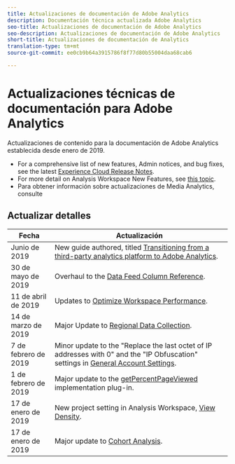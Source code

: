 ```yaml
---
title: Actualizaciones de documentación de Adobe Analytics
description: Documentación técnica actualizada Adobe Analytics
seo-title: Actualizaciones de documentación de Adobe Analytics
seo-description: Actualizaciones de documentación de Adobe Analytics
short-title: Actualizaciones de documentación de Analytics
translation-type: tm+mt
source-git-commit: ee0cb9b64a3915786f8f77d80b55004daa68cab6

---
```



# Actualizaciones técnicas de documentación para Adobe Analytics

Actualizaciones de contenido para la documentación de Adobe Analytics establecida desde enero de 2019.

* For a comprehensive list of new features, Admin notices, and bug fixes, see the latest [Experience Cloud Release Notes](https://marketing.adobe.com/resources/help/en_US/whatsnew/).
* For more detail on Analysis Workspace New Features, see [this topic](/help/analyze/analysis-workspace/new-features-in-analysis-workspace.md).
* Para obtener información sobre actualizaciones de Media Analytics, consulte

## Actualizar detalles

| Fecha | Actualización |
|----------|----------------------------------|
| Junio de 2019 | New guide authored, titled [Transitioning from a third-party analytics platform to Adobe Analytics](../technotes/ga-to-aa/home.md). |
| 30 de mayo de 2019 | Overhaul to the [Data Feed Column Reference](../export/analytics-data-feed/c-df-contents/datafeeds-reference.md). |
| 11 de abril de 2019 | Updates to [Optimize Workspace Performance](../analyze/analysis-workspace/optimizing-performance.md). |
| 14 de marzo de 2019 | Major Update to [Regional Data Collection](../technotes/rdc/regional-data-collection.md). |
| 7 de febrero de 2019 | Minor update to the "Replace the last octet of IP addresses with 0" and the "IP Obfuscation" settings in [General Account Settings](../admin/admin/general-acct-settings-admin.md). |
| 1 de febrero de 2019 | Major update to the [getPercentPageViewed](../implement/js-implementation/plugins/getpercentpageviewed.md) implementation plug-in. |
| 17 de enero de 2019 | New project setting in Analysis Workspace, [View Density](../analyze/analysis-workspace/build-workspace-project/view-density.md). |
| 17 de enero de 2019 | Major update to [Cohort Analysis](../analyze/analysis-workspace/visualizations/cohort-table/cohort-analysis.md). |
